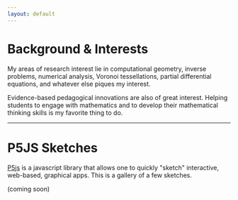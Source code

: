 ```yaml
---
layout: default
---
```


# Background & Interests

My areas of research interest lie in computational geometry, inverse
problems, numerical analysis, Voronoi tessellations, partial differential
equations, and whatever else piques my interest.

Evidence-based pedagogical innovations are also of great interest. Helping
students to engage with mathematics and to develop their mathematical
thinking skills is my favorite thing to do.

* * * 

# P5JS Sketches

[P5js](https://p5js.org) is a javascript library that allows one to quickly
"sketch" interactive, web-based, graphical apps. This is a gallery of a few
sketches.

(coming soon)
